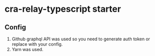 # cra-relay-typescript starter

## Config

1. Github graphql API was used so you need to generate auth token or replace with your config.
1. Yarn was used.
